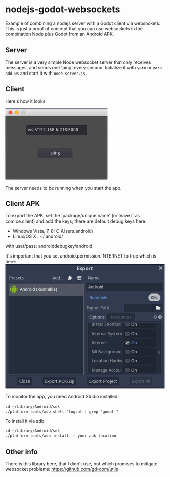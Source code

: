 # nodejs-godot-websockets
Example of combining a nodejs server with a Godot client via websockets.
This is just a proof of concept that you can use websockets in the combination Node plus Godot from an Android APK.


## Server

The server is a very simple Node websocket server that only receives messages, and sends one 'ping' every second. Initialize it with ```yarn``` or ```yarn add ws``` and start it with ```node server.js```.


## Client

Here's how it looks.

![alt text](screenshot.png "yes, it's not pretty.")

The server needs to be running when you start the app.

## Client APK

To export the APK, set the 'package/unique name' (or leave it as com.ce.client) and add the keys; there are default debug keys here:

- Windows Vista, 7, 8: C:\Users\.android\
- Linux/OS X : ~/.android/

with user/pass: androiddebugkey/android

It's important that you set android.permission.INTERNET to true which is here:
![alt text](export_settings.png "important.")

To monitor the app, you need Android Studio installed:

```
cd ~/Library/Android/sdk
./platform-tools/adb shell "logcat | grep 'godot'"
```

To install it via adb:
```
cd ~/Library/Android/sdk
./platform-tools/adb install -r your-apk-location
```


## Other info

There is this library here, that I didn't use, but which promises to mitigate websocket problems:
https://github.com/gd-com/utils
